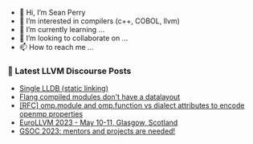 - 👋 Hi, I’m Sean Perry
- 👀 I’m interested in compilers (c++, COBOL, llvm)
- 🌱 I’m currently learning ...
- 💞️ I’m looking to collaborate on ...
- 📫 How to reach me ...

<!---
s66perry/s66perry is a ✨ special ✨ repository because its `README.md` (this file) appears on your GitHub profile.
You can click the Preview link to take a look at your changes.
--->
### 📕 Latest LLVM Discourse Posts

<!-- DISCOURSE-LLVM:START -->
- [Single LLDB &lpar;static linking&rpar;](https://discourse.llvm.org/t/single-lldb-static-linking/67719#post_14)
- [Flang compiled modules don&#39;t have a datalayout](https://discourse.llvm.org/t/flang-compiled-modules-dont-have-a-datalayout/67986#post_6)
- [[RFC] omp.module and omp.function vs dialect attributes to encode openmp properties](https://discourse.llvm.org/t/rfc-omp-module-and-omp-function-vs-dialect-attributes-to-encode-openmp-properties/67998#post_1)
- [EuroLLVM 2023 - May 10-11, Glasgow, Scotland](https://discourse.llvm.org/t/eurollvm-2023-may-10-11-glasgow-scotland/67844#post_2)
- [GSOC 2023: mentors and projects are needed!](https://discourse.llvm.org/t/gsoc-2023-mentors-and-projects-are-needed/67749#post_8)
<!-- DISCOURSE-LLVM:END -->
